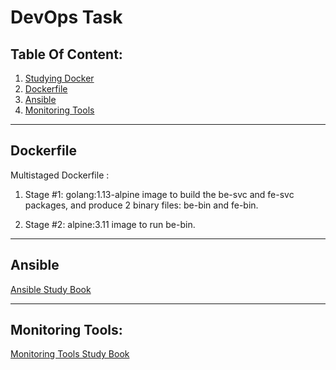 # DevOps Task 

## Table Of Content:
1. [Studying Docker](Docker.md)
2. [Dockerfile](#dockerfile)
3. [Ansible](#ansible)
4. [Monitoring Tools](#monitoring-tools)

<hr>

## Dockerfile

Multistaged Dockerfile :
1. Stage #1: golang:1.13-alpine image to build the be-svc and fe-svc packages, and produce 2 binary files: be-bin and fe-bin.

2. Stage #2: alpine:3.11 image to run be-bin.

<hr>

## Ansible

[Ansible Study Book](Ansible.md)

<hr>

## Monitoring Tools:

[Monitoring Tools Study Book](Monitoring.md)
